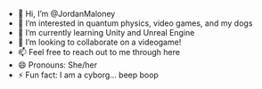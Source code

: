 - 👋 Hi, I’m @JordanMaloney
- 👀 I’m interested in quantum physics, video games, and my dogs
- 🌱 I’m currently learning Unity and Unreal Engine
- 💞️ I’m looking to collaborate on a videogame!
- 📫 Feel free to reach out to me through here
- 😄 Pronouns: She/her
- ⚡ Fun fact: I am a cyborg... beep boop

<!---
JordanMaloney/JordanMaloney is a ✨ special ✨ repository because its `README.md` (this file) appears on your GitHub profile.
You can click the Preview link to take a look at your changes.
--->
